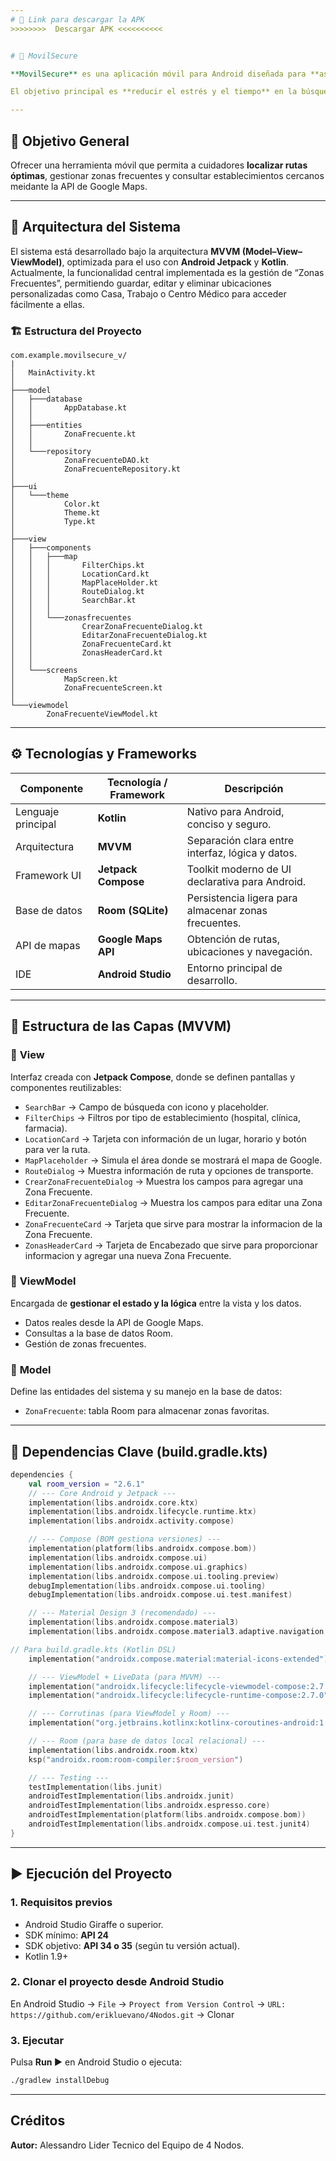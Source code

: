 ```yaml
---
# 📱 Link para descargar la APK
>>>>>>>>  Descargar APK <<<<<<<<<<


# 📱 MovilSecure

**MovilSecure** es una aplicación móvil para Android diseñada para **asistir a cuidadores** de adultos mayores o personas con necesidades médicas, permitiéndoles **buscar, seleccionar y navegar hacia establecimientos de salud** (hospitales, clínicas y farmacias) de forma **rápida, clara y segura**.

El objetivo principal es **reducir el estrés y el tiempo** en la búsqueda de rutas médicas en situaciones de emergencia o cuidado.

---
```


## 🧭 Objetivo General

Ofrecer una herramienta móvil que permita a cuidadores **localizar rutas óptimas**, gestionar zonas frecuentes y consultar establecimientos cercanos meidante la API de Google Maps.

---

## 🧩 Arquitectura del Sistema

El sistema está desarrollado bajo la arquitectura **MVVM (Model–View–ViewModel)**, optimizada para el uso con **Android Jetpack** y **Kotlin**.
Actualmente, la funcionalidad central implementada es la gestión de “Zonas Frecuentes”, permitiendo guardar, editar y eliminar ubicaciones personalizadas como Casa, Trabajo o Centro Médico para acceder fácilmente a ellas.

### 🏗️ Estructura del Proyecto

```
com.example.movilsecure_v/
|
│   MainActivity.kt
│
├───model
│   ├───database
│   │       AppDatabase.kt
│   │
│   ├───entities
│   │       ZonaFrecuente.kt
│   │
│   └───repository
│           ZonaFrecuenteDAO.kt
│           ZonaFrecuenteRepository.kt
│
├───ui
│   └───theme
│           Color.kt
│           Theme.kt
│           Type.kt
│
├───view
│   ├───components
│   │   ├───map
│   │   │       FilterChips.kt
│   │   │       LocationCard.kt
│   │   │       MapPlaceHolder.kt
│   │   │       RouteDialog.kt
│   │   │       SearchBar.kt
│   │   │
│   │   └───zonasfrecuentes
│   │           CrearZonaFrecuenteDialog.kt
│   │           EditarZonaFrecuenteDialog.kt
│   │           ZonaFrecuenteCard.kt
│   │           ZonasHeaderCard.kt
│   │
│   └───screens
│           MapScreen.kt
│           ZonaFrecuenteScreen.kt
│
└───viewmodel
        ZonaFrecuenteViewModel.kt
```

---

## ⚙️ Tecnologías y Frameworks

| Componente         | Tecnología / Framework             | Descripción                                          |
| ------------------ | ---------------------------------- | ---------------------------------------------------- |
| Lenguaje principal | **Kotlin**                         | Nativo para Android, conciso y seguro.               |
| Arquitectura       | **MVVM**                           | Separación clara entre interfaz, lógica y datos.     |
| Framework UI       | **Jetpack Compose**                | Toolkit moderno de UI declarativa para Android.      |
| Base de datos      | **Room (SQLite)**                  | Persistencia ligera para almacenar zonas frecuentes. |
| API de mapas       | **Google Maps API**                | Obtención de rutas, ubicaciones y navegación.        |
| IDE                | **Android Studio**                 | Entorno principal de desarrollo.                     |

---

## 🧱 Estructura de las Capas (MVVM)

### 🔹 **View**

Interfaz creada con **Jetpack Compose**, donde se definen pantallas y componentes reutilizables:

* `SearchBar` → Campo de búsqueda con icono y placeholder.
* `FilterChips` → Filtros por tipo de establecimiento (hospital, clínica, farmacia).
* `LocationCard` → Tarjeta con información de un lugar, horario y botón para ver la ruta.
* `MapPlaceholder` → Simula el área donde se mostrará el mapa de Google.
* `RouteDialog` → Muestra información de ruta y opciones de transporte.
* `CrearZonaFrecuenteDialog` → Muestra los campos para agregar una Zona Frecuente.
* `EditarZonaFrecuenteDialog` → Muestra los campos para editar una Zona Frecuente.
* `ZonaFrecuenteCard` → Tarjeta que sirve para mostrar la informacion de la Zona Frecuente.
* `ZonasHeaderCard` → Tarjeta de Encabezado que sirve para proporcionar informacion y agregar una nueva Zona Frecuente.

### 🔹 **ViewModel**

Encargada de **gestionar el estado y la lógica** entre la vista y los datos.

* Datos reales desde la API de Google Maps.
* Consultas a la base de datos Room.
* Gestión de zonas frecuentes.

### 🔹 **Model**

Define las entidades del sistema y su manejo en la base de datos:

*  `ZonaFrecuente`: tabla Room para almacenar zonas favoritas.

---

## 🧩 Dependencias Clave (build.gradle.kts)

```kotlin
dependencies {
    val room_version = "2.6.1"
    // --- Core Android y Jetpack ---
    implementation(libs.androidx.core.ktx)
    implementation(libs.androidx.lifecycle.runtime.ktx)
    implementation(libs.androidx.activity.compose)

    // --- Compose (BOM gestiona versiones) ---
    implementation(platform(libs.androidx.compose.bom))
    implementation(libs.androidx.compose.ui)
    implementation(libs.androidx.compose.ui.graphics)
    implementation(libs.androidx.compose.ui.tooling.preview)
    debugImplementation(libs.androidx.compose.ui.tooling)
    debugImplementation(libs.androidx.compose.ui.test.manifest)

    // --- Material Design 3 (recomendado) ---
    implementation(libs.androidx.compose.material3)
    implementation(libs.androidx.compose.material3.adaptive.navigation.suite)

// Para build.gradle.kts (Kotlin DSL)
    implementation("androidx.compose.material:material-icons-extended")

    // --- ViewModel + LiveData (para MVVM) ---
    implementation("androidx.lifecycle:lifecycle-viewmodel-compose:2.7.0")
    implementation("androidx.lifecycle:lifecycle-runtime-compose:2.7.0")

    // --- Corrutinas (para ViewModel y Room) ---
    implementation("org.jetbrains.kotlinx:kotlinx-coroutines-android:1.7.3")

    // --- Room (para base de datos local relacional) ---
    implementation(libs.androidx.room.ktx)
    ksp("androidx.room:room-compiler:$room_version")

    // --- Testing ---
    testImplementation(libs.junit)
    androidTestImplementation(libs.androidx.junit)
    androidTestImplementation(libs.androidx.espresso.core)
    androidTestImplementation(platform(libs.androidx.compose.bom))
    androidTestImplementation(libs.androidx.compose.ui.test.junit4)
}
```

---

## ▶️ Ejecución del Proyecto

### 1️. Requisitos previos

* Android Studio Giraffe o superior.
* SDK mínimo: **API 24**
* SDK objetivo: **API 34 o 35** (según tu versión actual).
* Kotlin 1.9+

### 2️. Clonar el proyecto desde Android Studio

En Android Studio → `File` → `Proyect from Version Control` → `URL: https://github.com/erikluevano/4Nodos.git` → Clonar

### 3. Ejecutar

Pulsa **Run ▶️** en Android Studio o ejecuta:

```bash
./gradlew installDebug
```

---

##  Créditos

**Autor:** Alessandro Lider Tecnico del Equipo de 4 Nodos.
